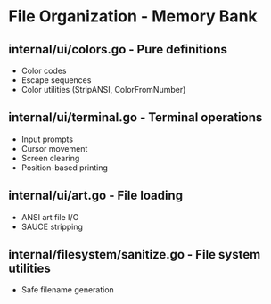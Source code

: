 # File Organization - Memory Bank

## internal/ui/colors.go - Pure definitions

- Color codes
- Escape sequences
- Color utilities (StripANSI, ColorFromNumber)

## internal/ui/terminal.go - Terminal operations

- Input prompts
- Cursor movement
- Screen clearing
- Position-based printing

## internal/ui/art.go - File loading

- ANSI art file I/O
- SAUCE stripping

## internal/filesystem/sanitize.go - File system utilities

- Safe filename generation
